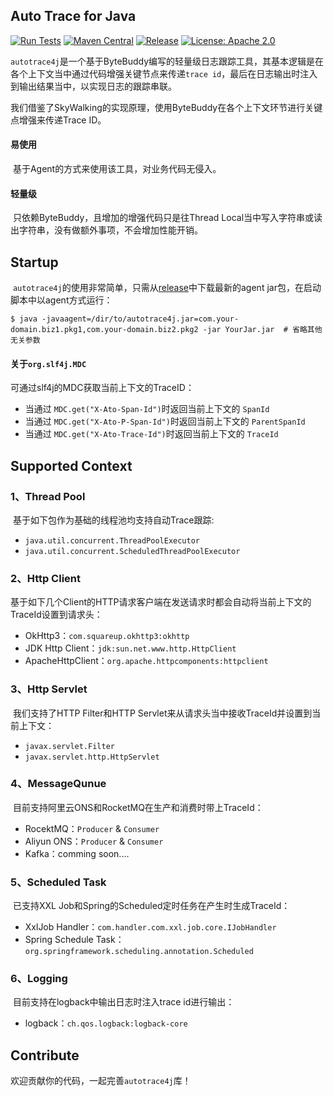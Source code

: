 ## Auto Trace for Java
[![Run Tests](https://github.com/artlibs/autotrace4j/actions/workflows/testing.yml/badge.svg)](https://github.com/artlibs/autotrace4j/actions/workflows/testing.yml) [![Maven Central](https://maven-badges.herokuapp.com/maven-central/io.github.artlibs/autotrace4j/badge.svg)](https://maven-badges.herokuapp.com/maven-central/io.github.artlibs/autotrace4j/)  [![Release](https://img.shields.io/github/release/artlibs/autotrace4j.svg?style=flat-square)](https://github.com/artlibs/autotrace4j/releases)  [![License: Apache 2.0](https://img.shields.io/badge/license-Apache%202.0-blue.svg?style=flat)](https://www.apache.org/licenses/LICENSE-2.0)

​	`autotrace4j`是一个基于ByteBuddy编写的轻量级日志跟踪工具，其基本逻辑是在各个上下文当中通过代码增强关键节点来传递`trace id`，最后在日志输出时注入到输出结果当中，以实现日志的跟踪串联。

​	我们借鉴了SkyWalking的实现原理，使用ByteBuddy在各个上下文环节进行关键点增强来传递Trace ID。

#### 易使用

​	基于Agent的方式来使用该工具，对业务代码无侵入。

#### 轻量级

​	只依赖ByteBuddy，且增加的增强代码只是往Thread Local当中写入字符串或读出字符串，没有做额外事项，不会增加性能开销。

## Startup

​	`autotrace4j`的使用非常简单，只需从[release](https://github.com/artlibs/autotrace4j/releases)中下载最新的agent jar包，在启动脚本中以agent方式运行：

```shell
$ java -javaagent=/dir/to/autotrace4j.jar=com.your-domain.biz1.pkg1,com.your-domain.biz2.pkg2 -jar YourJar.jar  # 省略其他无关参数
```

#### 关于`org.slf4j.MDC`

可通过slf4j的MDC获取当前上下文的TraceID：

-   当通过 `MDC.get("X-Ato-Span-Id")`时返回当前上下文的 `SpanId`
-   当通过 `MDC.get("X-Ato-P-Span-Id")`时返回当前上下文的 `ParentSpanId`
-   当通过 `MDC.get("X-Ato-Trace-Id")`时返回当前上下文的 `TraceId`

## Supported Context

### 1、Thread Pool

​	基于如下包作为基础的线程池均支持自动Trace跟踪:

-   `java.util.concurrent.ThreadPoolExecutor`
-   `java.util.concurrent.ScheduledThreadPoolExecutor`

### 2、Http Client

​	基于如下几个Client的HTTP请求客户端在发送请求时都会自动将当前上下文的TraceId设置到请求头：

-   OkHttp3：`com.squareup.okhttp3:okhttp`
-   JDK Http Client：`jdk:sun.net.www.http.HttpClient`
-   ApacheHttpClient：`org.apache.httpcomponents:httpclient`

### 3、Http Servlet

​	我们支持了HTTP Filter和HTTP Servlet来从请求头当中接收TraceId并设置到当前上下文：

-   `javax.servlet.Filter`
-   `javax.servlet.http.HttpServlet`

### 4、MessageQunue

​	目前支持阿里云ONS和RocketMQ在生产和消费时带上TraceId：

-   RocektMQ：`Producer` & `Consumer`
-   Aliyun ONS：`Producer` & `Consumer`
-   Kafka：comming soon....

### 5、Scheduled Task

​	已支持XXL Job和Spring的Scheduled定时任务在产生时生成TraceId：

-   XxlJob Handler：`com.handler.com.xxl.job.core.IJobHandler`
-   Spring Schedule Task：`org.springframework.scheduling.annotation.Scheduled`

### 6、Logging

​	目前支持在logback中输出日志时注入trace id进行输出：

-   logback：`ch.qos.logback:logback-core`

## Contribute

欢迎贡献你的代码，一起完善`autotrace4j`库！
